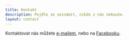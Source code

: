 ```yaml
---
title: Kontakt
description: Pojďte se seznámit, nikdo z nás nekouše.
layout: contact
---
```


Kontaktovat nás můžete [e-mailem](mailto:info@rudickamladez.cz), nebo na [Facebooku](https://www.facebook.com/rudicka.mladez/).